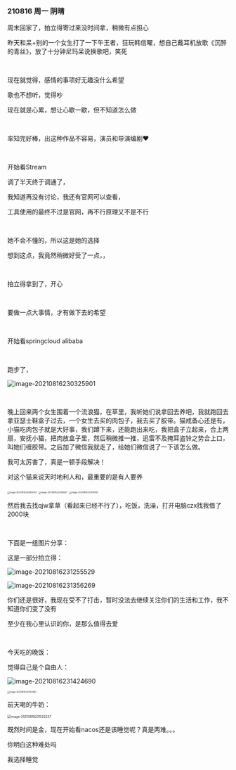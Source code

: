 ### 210816  周一  阴晴

周末回家了，拍立得寄过来没时间拿，稍微有点担心

昨天和呆+别的一个女生打了一下午王者，狂玩韩信曜，想自己戴耳机放歌《沉醉的青丝》，放了十分钟尼玛呆说换歌吧，笑死

<br>

现在就觉得，感情的事项好无趣没什么希望

歌也不想听，觉得吵

现在就是心累，想让心歇一歇，但不知道怎么做

<br>

率知完好棒，出这种作品不容易，演员和导演编剧♥

<br>

开始看Stream

调了半天终于调通了，

我知道再没有讨论，我还有官网可以查看，

工具使用的最终不过是官网，再不行原理又不是不行

<br>

她不会不懂的，所以这是她的选择

想到这点，我竟然稍微好受了一点，，

<br>

拍立得拿到了，开心

<br>

要做一点大事情，才有做下去的希望

<br>

开始看springcloud alibaba

<br>

跑步了，

![image-20210816230325901](imgs/image-20210816230325901.png)

<br>

晚上回来两个女生围着一个流浪猫，在草里，我听她们说拿回去养吧，我就跑回去拿亚瑟士鞋盒子过去，一个女生去买的肉包子，我去买了胶带。猫戒备心还是有，小猫吃肉包子就是大好事，我们蹲下来，还能跑出来吃，我把盒子立起来，合上两扇，安抚小猫，把肉放盒子里，然后稍微推一推，迅雷不及掩耳盗铃之势合上口，叫她们缠胶带。之后加了微信我就走了，给她们微信说了一下该怎么做。

我可太厉害了，真是一顿手段解决！

对这个猫来说天时地利人和，最重要的是有人要养

<img src="imgs/image-20210816230950093.png" alt="image-20210816230950093" style="zoom:33%;" />

<img src="imgs/image-20210816231009657.png" alt="image-20210816231009657" style="zoom:33%;" />

<img src="imgs/image-20210816231314098.png" alt="image-20210816231314098" style="zoom:33%;" />

<br>

然后我去找qjw拿草（看起来已经不行了），吃饭，洗澡，打开电脑czx找我借了2000块

<br>

下面是一组图片分享：

这是一部分拍立得：

![image-20210816231255529](imgs/image-20210816231255529.png)

![image-20210816231356269](imgs/image-20210816231356269.png)

你们还是很好，我现在受不了打击，暂时没法去继续关注你们的生活和工作，我不知道你们变了没有

至少在我心里认识的你，是那么值得去爱

<br>

今天吃的晚饭：

觉得自己是个自由人：

![image-20210816231424690](imgs/image-20210816231424690.png)

<img src="imgs/image-20210816231450483.png" alt="image-20210816231450483" style="zoom:33%;" />

前天喝的牛奶：

<img src="imgs/image-20210816231522237.png" alt="image-20210816231522237" style="zoom:50%;" />

既然时间是金，现在开始看nacos还是该睡觉呢？真是两难。。。

你明白这种难处吗

我选择睡觉
